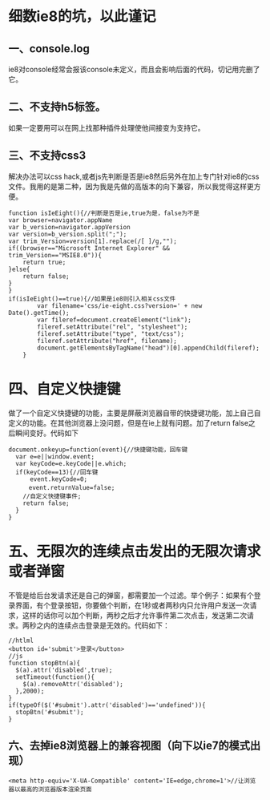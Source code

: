 # 细数ie8的坑，以此谨记

## 一、console.log

ie8对console经常会报该console未定义，而且会影响后面的代码，切记用完删了它。

## 二、不支持h5标签。

如果一定要用可以在网上找那种插件处理使他间接变为支持它。

## 三、不支持css3

解决办法可以css hack,或者js先判断是否是ie8然后另外在加上专门针对ie8的css文件。我用的是第二种，因为我是先做的高版本的向下兼容，所以我觉得这样更方便。

    function isIeEight(){//判断是否是ie,true为是，false为不是
    var browser=navigator.appName
    var b_version=navigator.appVersion
    var version=b_version.split(";");
    var trim_Version=version[1].replace(/[ ]/g,"");
    if((browser=="Microsoft Internet Explorer" && trim_Version=="MSIE8.0")){
        return true;
    }else{
        return false;
    }
    }
    if(isIeEight()==true){//如果是ie8则引入相关css文件
            var filename='css/ie-eight.css?version=' + new Date().getTime();
            var fileref=document.createElement("link");
            fileref.setAttribute("rel", "stylesheet");
            fileref.setAttribute("type", "text/css");
            fileref.setAttribute("href", filename);
            document.getElementsByTagName("head")[0].appendChild(fileref);
        }
# 四、自定义快捷键

做了一个自定义快捷键的功能，主要是屏蔽浏览器自带的快捷键功能，加上自己自定义的功能。在其他浏览器上没问题，但是在ie上就有问题。加了return false之后瞬间变好。代码如下



    document.onkeyup=function(event){//快捷键功能，回车键
      var e=e||window.event;
      var keyCode=e.keyCode||e.which;
      if(keyCode==13){//回车键
          event.keyCode=0;   
        　event.returnValue=false;
        //自定义快捷键事件;
        return false;
      }
    }
# 五、无限次的连续点击发出的无限次请求或者弹窗

不管是给后台发请求还是自己的弹窗，都需要加一个过滤。举个例子：如果有个登录界面，有个登录按钮，你要做个判断，在1秒或者两秒内只允许用户发送一次请求，这样的话你可以加个判断，两秒之后才允许事件第二次点击，发送第二次请求。两秒之内的连续点击登录是无效的。代码如下：

    //htlml
    <button id='submit'>登录</button>
    //js
    function stopBtn(a){
      $(a).attr('disabled',true);
      setTimeout(function(){
        $(a).removeAttr('disabled');
      },2000);
    }
    if(typeOf($('#submit').attr('disabled')=='undefined')){
      stopBtn('#submit');
    }



## 六、去掉ie8浏览器上的兼容视图（向下以ie7的模式出现）

`<meta http-equiv='X-UA-Compatible' content='IE=edge,chrome=1'>//让浏览器以最高的浏览器版本渲染页面`

